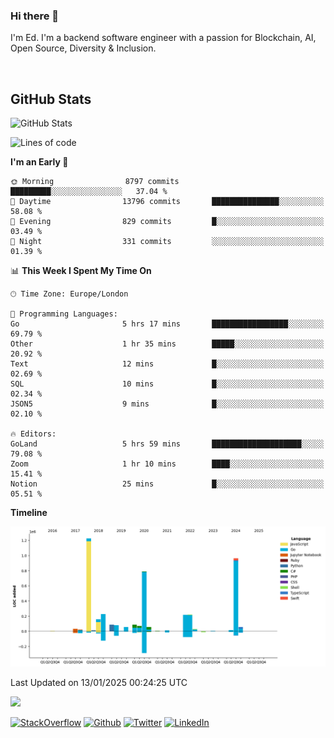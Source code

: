 ### Hi there 👋
 I'm Ed. I'm a backend software engineer with a passion for Blockchain, AI, Open Source, Diversity & Inclusion.

<br />

<h2>GitHub Stats</h2>
<p><img src="https://github-readme-stats.vercel.app/api?username=echarrod&amp;show_icons=true" alt="GitHub Stats"></p>

<!--START_SECTION:waka-->
![Lines of code](https://img.shields.io/badge/From%20Hello%20World%20I%27ve%20Written-4.4%20million%20lines%20of%20code-blue)

**I'm an Early 🐤** 

```text
🌞 Morning                8797 commits        █████████░░░░░░░░░░░░░░░░   37.04 % 
🌆 Daytime                13796 commits       ███████████████░░░░░░░░░░   58.08 % 
🌃 Evening                829 commits         █░░░░░░░░░░░░░░░░░░░░░░░░   03.49 % 
🌙 Night                  331 commits         ░░░░░░░░░░░░░░░░░░░░░░░░░   01.39 % 
```


📊 **This Week I Spent My Time On** 

```text
🕑︎ Time Zone: Europe/London

💬 Programming Languages: 
Go                       5 hrs 17 mins       █████████████████░░░░░░░░   69.79 % 
Other                    1 hr 35 mins        █████░░░░░░░░░░░░░░░░░░░░   20.92 % 
Text                     12 mins             █░░░░░░░░░░░░░░░░░░░░░░░░   02.69 % 
SQL                      10 mins             █░░░░░░░░░░░░░░░░░░░░░░░░   02.34 % 
JSON5                    9 mins              █░░░░░░░░░░░░░░░░░░░░░░░░   02.10 % 

🔥 Editors: 
GoLand                   5 hrs 59 mins       ████████████████████░░░░░   79.08 % 
Zoom                     1 hr 10 mins        ████░░░░░░░░░░░░░░░░░░░░░   15.41 % 
Notion                   25 mins             █░░░░░░░░░░░░░░░░░░░░░░░░   05.51 % 
```

**Timeline**

![Lines of Code chart](https://raw.githubusercontent.com/echarrod/echarrod/main/assets/bar_graph.png)


 Last Updated on 13/01/2025 00:24:25 UTC
<!--END_SECTION:waka-->

![](https://komarev.com/ghpvc/?username=echarrod)

<p>
<a href="https://stackoverflow.com/users/1014632/ech" target="_blank"><img alt="StackOverflow" src="https://img.shields.io/badge/-Stackoverflow-FE7A16?style=for-the-badge&logo=stack-overflow&logoColor=white" /></a> 
<a href="https://github.com/echarrod" target="_blank"><img alt="Github" src="https://img.shields.io/badge/GitHub-%2312100E.svg?&style=for-the-badge&logo=Github&logoColor=white" /></a> 
<a href="https://twitter.com/e_harrod" target="_blank"><img alt="Twitter" src="https://img.shields.io/badge/twitter-%231DA1F2.svg?&style=for-the-badge&logo=twitter&logoColor=white" /></a> 
<a href="https://www.linkedin.com/in/ed-harrod" target="_blank"><img alt="LinkedIn" src="https://img.shields.io/badge/linkedin-%230077B5.svg?&style=for-the-badge&logo=linkedin&logoColor=white" /></a>

